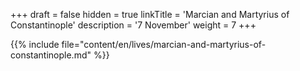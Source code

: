 +++
draft = false
hidden = true
linkTitle = 'Marcian and Martyrius of Constantinople'
description = '7 November'
weight = 7
+++

{{% include file="content/en/lives/marcian-and-martyrius-of-constantinople.md" %}}
